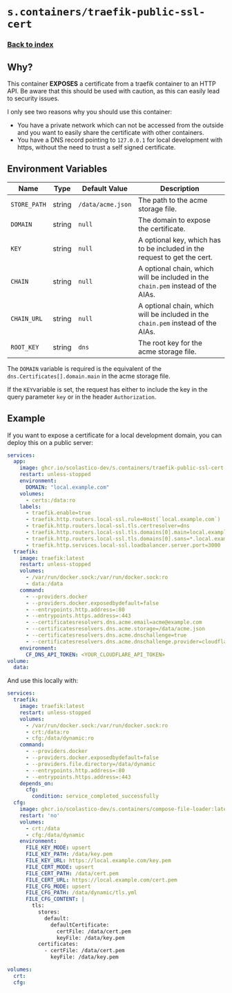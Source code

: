 # `s.containers/traefik-public-ssl-cert`

### [Back to index](../../README.md)

## Why?

This container **EXPOSES** a certificate from a traefik container to an HTTP API.
Be aware that this should be used with caution, as this can easily lead to security issues.

I only see two reasons why you should use this container:

- You have a private network which can not be accessed from the outside and you want to easily share the certificate with other containers.
- You have a DNS record pointing to `127.0.0.1` for local development with https, without the need to trust a self signed certificate.

## Environment Variables

| Name          | Type   | Default Value       | Description                                                                      |
| ------------- | ------ | ------------------- | -------------------------------------------------------------------------------- |
| `STORE_PATH`  | string | `/data/acme.json`   | The path to the acme storage file.                                               |
| `DOMAIN`      | string | `null`              | The domain to expose the certificate.                                            |
| `KEY`         | string | `null`              | A optional key, which has to be included in the request to get the cert.         |
| `CHAIN`       | string | `null`              | A optional chain, which will be included in the `chain.pem` instead of the AIAs. |
| `CHAIN_URL`   | string | `null`              | A optional chain, which will be included in the `chain.pem` instead of the AIAs. |
| `ROOT_KEY`    | string | `dns`               | The root key for the acme storage file.                                          |

The `DOMAIN` variable is required is the equivalent of the `dns.Certificates[].domain.main` in the acme storage file.

If the `KEY`variable is set, the request has either to include the key in the query parameter `key` or in the header `Authorization`.

## Example

If you want to expose a certificate for a local development domain,
you can deploy this on a public server:

```yml
services:
  app:
    image: ghcr.io/scolastico-dev/s.containers/traefik-public-ssl-cert:latest
    restart: unless-stopped
    environment:
      DOMAIN: "local.example.com"
    volumes:
      - certs:/data:ro
    labels:
      - traefik.enable=true
      - traefik.http.routers.local-ssl.rule=Host(`local.example.com`)
      - traefik.http.routers.local-ssl.tls.certresolver=dns
      - traefik.http.routers.local-ssl.tls.domains[0].main=local.example.com
      - traefik.http.routers.local-ssl.tls.domains[0].sans=*.local.example.com
      - traefik.http.services.local-ssl.loadbalancer.server.port=3000
  traefik:
    image: traefik:latest
    restart: unless-stopped
    volumes:
      - /var/run/docker.sock:/var/run/docker.sock:ro
      - data:/data
    command:
      - --providers.docker
      - --providers.docker.exposedbydefault=false
      - --entrypoints.http.address=:80
      - --entrypoints.https.address=:443
      - --certificatesresolvers.dns.acme.email=acme@example.com
      - --certificatesresolvers.dns.acme.storage=/data/acme.json
      - --certificatesresolvers.dns.acme.dnschallenge=true
      - --certificatesresolvers.dns.acme.dnschallenge.provider=cloudflare
    environment:
      CF_DNS_API_TOKEN: <YOUR_CLOUDFLARE_API_TOKEN>
volume:
  data:
```

And use this locally with:

```yml
services:
  traefik:
    image: traefik:latest
    restart: unless-stopped
    volumes:
      - /var/run/docker.sock:/var/run/docker.sock:ro
      - crt:/data:ro
      - cfg:/data/dynamic:ro
    command:
      - --providers.docker
      - --providers.docker.exposedbydefault=false
      - --providers.file.directory=/data/dynamic
      - --entrypoints.http.address=:80
      - --entrypoints.https.address=:443
    depends_on:
      cfg:
        condition: service_completed_successfully
  cfg:
    image: ghcr.io/scolastico-dev/s.containers/compose-file-loader:latest
    restart: 'no'
    volumes:
      - crt:/data
      - cfg:/data/dynamic
    environment:
      FILE_KEY_MODE: upsert
      FILE_KEY_PATH: /data/key.pem
      FILE_KEY_URL: https://local.example.com/key.pem
      FILE_CERT_MODE: upsert
      FILE_CERT_PATH: /data/cert.pem
      FILE_CERT_URL: https://local.example.com/cert.pem
      FILE_CFG_MODE: upsert
      FILE_CFG_PATH: /data/dynamic/tls.yml
      FILE_CFG_CONTENT: |
        tls:
          stores:
            default:
              defaultCertificate:
                certFile: /data/cert.pem
                keyFile: /data/key.pem
          certificates:
            - certFile: /data/cert.pem
              keyFile: /data/key.pem

volumes:
  crt:
  cfg:
```
